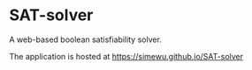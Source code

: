 # SAT-solver
 A web-based boolean satisfiability solver.


The application is hosted at https://simewu.github.io/SAT-solver
